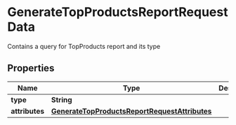 

# GenerateTopProductsReportRequestData

Contains a query for TopProducts report and its type

## Properties

| Name | Type | Description | Notes |
|------------ | ------------- | ------------- | -------------|
|**type** | **String** |  |  |
|**attributes** | [**GenerateTopProductsReportRequestAttributes**](GenerateTopProductsReportRequestAttributes.md) |  |  |



